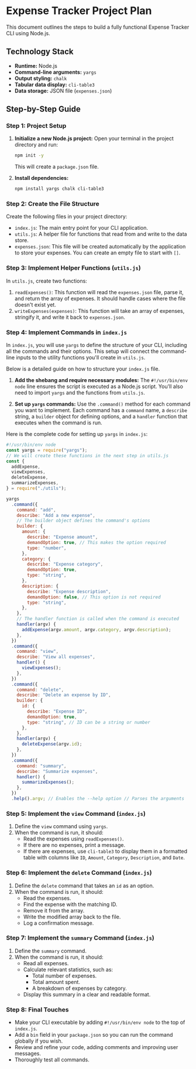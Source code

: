 # Expense Tracker Project Plan

This document outlines the steps to build a fully functional Expense Tracker CLI using Node.js.

## Technology Stack

- **Runtime:** Node.js
- **Command-line arguments:** `yargs`
- **Output styling:** `chalk`
- **Tabular data display:** `cli-table3`
- **Data storage:** JSON file (`expenses.json`)

## Step-by-Step Guide

### Step 1: Project Setup

1.  **Initialize a new Node.js project:**
    Open your terminal in the project directory and run:

    ```bash
    npm init -y
    ```

    This will create a `package.json` file.

2.  **Install dependencies:**
    ```bash
    npm install yargs chalk cli-table3
    ```

### Step 2: Create the File Structure

Create the following files in your project directory:

- `index.js`: The main entry point for your CLI application.
- `utils.js`: A helper file for functions that read from and write to the data store.
- `expenses.json`: This file will be created automatically by the application to store your expenses. You can create an empty file to start with `[]`.

### Step 3: Implement Helper Functions (`utils.js`)

In `utils.js`, create two functions:

1.  `readExpenses()`: This function will read the `expenses.json` file, parse it, and return the array of expenses. It should handle cases where the file doesn't exist yet.
2.  `writeExpenses(expenses)`: This function will take an array of expenses, stringify it, and write it back to `expenses.json`.

### Step 4: Implement Commands in `index.js`

In `index.js`, you will use `yargs` to define the structure of your CLI, including all the commands and their options. This setup will connect the command-line inputs to the utility functions you'll create in `utils.js`.

Below is a detailed guide on how to structure your `index.js` file.

1.  **Add the shebang and require necessary modules:**
    The `#!/usr/bin/env node` line ensures the script is executed as a Node.js script. You'll also need to import `yargs` and the functions from `utils.js`.

2.  **Set up `yargs` commands:**
    Use the `.command()` method for each command you want to implement. Each command has a `command` name, a `describe` string, a `builder` object for defining options, and a `handler` function that executes when the command is run.

Here is the complete code for setting up `yargs` in `index.js`:

```javascript
#!/usr/bin/env node
const yargs = require("yargs");
// We will create these functions in the next step in utils.js
const {
  addExpense,
  viewExpenses,
  deleteExpense,
  summarizeExpenses,
} = require("./utils");

yargs
  .command({
    command: "add",
    describe: "Add a new expense",
    // The builder object defines the command's options
    builder: {
      amount: {
        describe: "Expense amount",
        demandOption: true, // This makes the option required
        type: "number",
      },
      category: {
        describe: "Expense category",
        demandOption: true,
        type: "string",
      },
      description: {
        describe: "Expense description",
        demandOption: false, // This option is not required
        type: "string",
      },
    },
    // The handler function is called when the command is executed
    handler(argv) {
      addExpense(argv.amount, argv.category, argv.description);
    },
  })
  .command({
    command: "view",
    describe: "View all expenses",
    handler() {
      viewExpenses();
    },
  })
  .command({
    command: "delete",
    describe: "Delete an expense by ID",
    builder: {
      id: {
        describe: "Expense ID",
        demandOption: true,
        type: "string", // ID can be a string or number
      },
    },
    handler(argv) {
      deleteExpense(argv.id);
    },
  })
  .command({
    command: "summary",
    describe: "Summarize expenses",
    handler() {
      summarizeExpenses();
    },
  })
  .help().argv; // Enables the --help option // Parses the arguments
```

### Step 5: Implement the `view` Command (`index.js`)

1.  Define the `view` command using `yargs`.
2.  When the command is run, it should:
    - Read the expenses using `readExpenses()`.
    - If there are no expenses, print a message.
    - If there are expenses, use `cli-table3` to display them in a formatted table with columns like `ID`, `Amount`, `Category`, `Description`, and `Date`.

### Step 6: Implement the `delete` Command (`index.js`)

1.  Define the `delete` command that takes an `id` as an option.
2.  When the command is run, it should:
    - Read the expenses.
    - Find the expense with the matching ID.
    - Remove it from the array.
    - Write the modified array back to the file.
    - Log a confirmation message.

### Step 7: Implement the `summary` Command (`index.js`)

1.  Define the `summary` command.
2.  When the command is run, it should:
    - Read all expenses.
    - Calculate relevant statistics, such as:
      - Total number of expenses.
      - Total amount spent.
      - A breakdown of expenses by category.
    - Display this summary in a clear and readable format.

### Step 8: Final Touches

- Make your CLI executable by adding `#!/usr/bin/env node` to the top of `index.js`.
- Add a `bin` field in your `package.json` so you can run the command globally if you wish.
- Review and refine your code, adding comments and improving user messages.
- Thoroughly test all commands.
